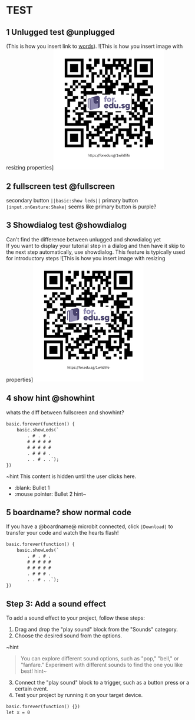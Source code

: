 # TEST 

## 1 Unlugged test @unplugged
(This is how you insert link to  [words](https://youtu.be/qqBmvHD5bCw)).
![This is how you insert image with resizing properties]<img src="https://raw.githubusercontent.com/detide/testwithbeta/master/githubpic/https___for.edu.sg_1wildlife.png" width="300">

## 2 fullscreen test @fullscreen

secondary button ``||basic:show leds||``
primary button ``|input.onGesture:Shake|`` 
seems like primary button is purple?

## 3 Showdialog test @showdialog
Can't find the difference between unlugged and showdialog yet <br>
If you want to display your tutorial step in a dialog and then have it skip to the next step automatically, use showdialog. This feature is typically used for introductory steps
![This is how you insert image with resizing properties]<img src="https://raw.githubusercontent.com/detide/testwithbeta/master/githubpic/https___for.edu.sg_1wildlife.png" width="300">

## 4 show hint  @showhint

whats the diff between fullscreen and showhint?

```blocks
basic.forever(function() {
    basic.showLeds(`
        . # . # .
        # # # # #
        # # # # #
        . # # # .
        . . # . .`);
})
```
~hint This content is hidden until the user clicks here.
  - :blank: Bullet 1
  - :mouse pointer: Bullet 2
hint~

## 5 boardname? show normal code

If you have a @boardname@ microbit connected, click ``|Download|`` to transfer your code and watch the hearts flash!

```blocks
basic.forever(function() {
    basic.showLeds(`
        . # . # .
        # # # # #
        # # # # #
        . # # # .
        . . # . .`);
})
```

## Step 3: Add a sound effect

To add a sound effect to your project, follow these steps:

1. Drag and drop the "play sound" block from the "Sounds" category.
2. Choose the desired sound from the options.

~hint
> You can explore different sound options, such as "pop," "bell," or "fanfare."
> Experiment with different sounds to find the one you like best!
hint~

3. Connect the "play sound" block to a trigger, such as a button press or a certain event.
4. Test your project by running it on your target device.


```template
basic.forever(function() {})
let x = 0
```